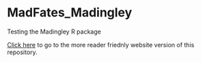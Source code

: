 # MadFates_Madingley
Testing the Madingley R package

[Click here](https://anders-kolstad.github.io/MadFates_Madingley/) to go to the more reader friednly website version of this repository.

